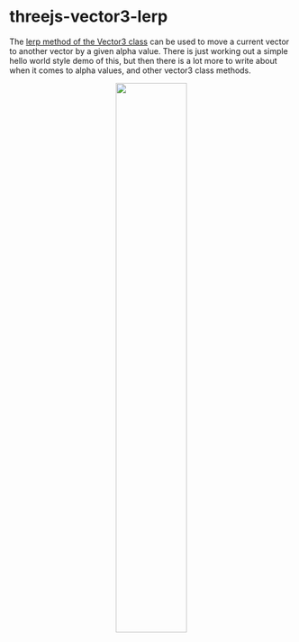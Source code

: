 # threejs-vector3-lerp

The [lerp method of the Vector3 class](https://dustinpfister.github.io/2022/05/17/threejs-vector3-lerp/) can be used to move a current vector to another vector by a given alpha value. There is just working out a simple hello world style demo of this, but then there is a lot more to write about when it comes to alpha values, and other vector3 class methods. 

<div align="center">
      <a href="https://www.youtube.com/watch?v=1YyELW3Z8lA">
         <img src="https://img.youtube.com/vi/1YyELW3Z8lA/0.jpg" style="width:50%;">
      </a>
</div>